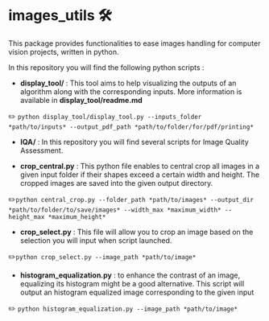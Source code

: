 # images_utils :hammer_and_wrench:

This package provides functionalities to ease images handling for computer vision projects, written in python.  

In this repository you will find the following python scripts : 

- **display_tool/** : This tool aims to help visualizing the outputs of an algorithm along with the corresponding inputs. More information is available in **display_tool/readme.md**

:pencil2: `python display_tool/display_tool.py --inputs_folder *path/to/inputs* --output_pdf_path *path/to/folder/for/pdf/printing*`


- **IQA/** : In this repository you will find several scripts for Image Quality Assessment. 


- **crop_central.py** : This python file enables to central crop all images in a given input folder if their shapes exceed a certain width and height. The cropped images are saved into the given output directory. 

:pencil2:`python central_crop.py --folder_path *path/to/images* --output_dir *path/to/folder/to/save/images* --width_max *maximum_width* --height_max *maximum_height*`


- **crop_select.py** : This file will allow you to crop an image based on the selection you will input when script launched. 

:pencil2:`python crop_select.py --image_path *path/to/image*`


- **histogram_equalization.py** : to enhance the contrast of an image, equalizing its histogram might be a good alternative. This script will output an histogram equalized image corresponding to the given input

:pencil2: `python histogram_equalization.py --image_path *path/to/image*`
